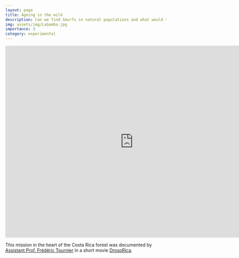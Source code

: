 ```yaml
---
layout: page
title: Ageing in the wild
description: Can we find Smurfs in natural populations and what would this tell us about ageing?
img: assets/img/LaGamba.jpg
importance: 3
category: experimental
---
```


<p align="center">
    <iframe src = "https://michaelrera.github.io/field_insects_collection/"
        title = "interactive map of the fly sampling in Costa Rica" 
        width = "800"
        height = "600"
        style="border:none;">
    </iframe>
</p>

This mission in the heart of the Costa Rica forest was documented by <a href="https://u-paris.fr/cerilac/teams/tournier-frederic/">Assistant Prof. Frédéric Tournier</a> in a short movie <a href="https://www.youtube.com/watch?v=QCjDf3BIKq0&t=1s&ab_channel=SciencesMediasParis7">DrosoRica</a>.